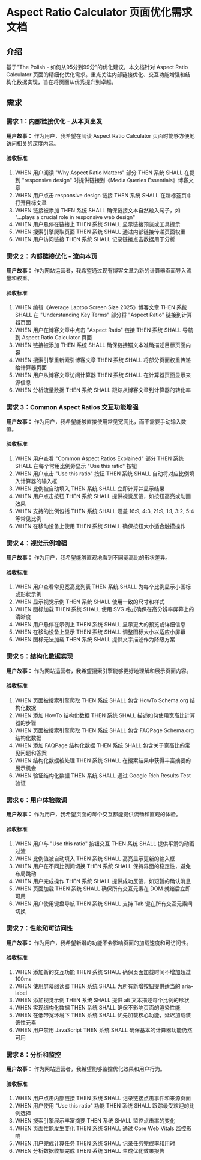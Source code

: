 # Aspect Ratio Calculator 页面优化需求文档

## 介绍

基于"The Polish - 如何从95分到99分"的优化建议，本文档针对 Aspect Ratio Calculator 页面的精细化优化需求。重点关注内部链接优化、交互功能增强和结构化数据实现，旨在将页面从优秀提升到卓越。

## 需求

### 需求 1：内部链接优化 - 从本页出发

**用户故事：** 作为用户，我希望在阅读 Aspect Ratio Calculator 页面时能够方便地访问相关的深度内容。

#### 验收标准

1. WHEN 用户阅读 "Why Aspect Ratio Matters" 部分 THEN 系统 SHALL 在提到 "responsive design" 时提供链接到《Media Queries Essentials》博客文章
2. WHEN 用户点击 responsive design 链接 THEN 系统 SHALL 在新标签页中打开目标文章
3. WHEN 链接被添加 THEN 系统 SHALL 确保链接文本自然融入句子，如 "...plays a crucial role in responsive web design"
4. WHEN 用户悬停在链接上 THEN 系统 SHALL 显示链接预览或工具提示
5. WHEN 搜索引擎爬取页面 THEN 系统 SHALL 通过内部链接传递页面权重
6. WHEN 用户访问链接 THEN 系统 SHALL 记录链接点击数据用于分析

### 需求 2：内部链接优化 - 流向本页

**用户故事：** 作为网站运营者，我希望通过现有博客文章为新的计算器页面导入流量和权重。

#### 验收标准

1. WHEN 编辑《Average Laptop Screen Size 2025》博客文章 THEN 系统 SHALL 在 "Understanding Key Terms" 部分将 "Aspect Ratio" 链接到计算器页面
2. WHEN 用户在博客文章中点击 "Aspect Ratio" 链接 THEN 系统 SHALL 导航到 Aspect Ratio Calculator 页面
3. WHEN 链接被添加 THEN 系统 SHALL 确保链接锚文本准确描述目标页面内容
4. WHEN 搜索引擎重新索引博客文章 THEN 系统 SHALL 将部分页面权重传递给计算器页面
5. WHEN 用户从博客文章访问计算器 THEN 系统 SHALL 在计算器页面显示来源信息
6. WHEN 分析流量数据 THEN 系统 SHALL 跟踪从博客文章到计算器的转化率

### 需求 3：Common Aspect Ratios 交互功能增强

**用户故事：** 作为用户，我希望能够直接使用常见宽高比，而不需要手动输入数值。

#### 验收标准

1. WHEN 用户查看 "Common Aspect Ratios Explained" 部分 THEN 系统 SHALL 在每个常用比例旁显示 "Use this ratio" 按钮
2. WHEN 用户点击 "Use this ratio" 按钮 THEN 系统 SHALL 自动将对应比例填入计算器的输入框
3. WHEN 比例被自动填入 THEN 系统 SHALL 立即计算并显示结果
4. WHEN 用户点击按钮 THEN 系统 SHALL 提供视觉反馈，如按钮高亮或动画效果
5. WHEN 支持的比例包括 THEN 系统 SHALL 涵盖 16:9, 4:3, 21:9, 1:1, 3:2, 5:4 等常见比例
6. WHEN 在移动设备上使用 THEN 系统 SHALL 确保按钮大小适合触摸操作

### 需求 4：视觉示例增强

**用户故事：** 作为用户，我希望能够直观地看到不同宽高比的形状差异。

#### 验收标准

1. WHEN 用户查看常见宽高比列表 THEN 系统 SHALL 为每个比例显示小图标或形状示例
2. WHEN 显示视觉示例 THEN 系统 SHALL 使用一致的尺寸和样式
3. WHEN 图标加载 THEN 系统 SHALL 使用 SVG 格式确保在高分辨率屏幕上的清晰度
4. WHEN 用户悬停在示例上 THEN 系统 SHALL 显示更大的预览或详细信息
5. WHEN 在移动设备上显示 THEN 系统 SHALL 调整图标大小以适应小屏幕
6. WHEN 图标无法加载 THEN 系统 SHALL 提供文字描述作为降级方案

### 需求 5：结构化数据实现

**用户故事：** 作为网站运营者，我希望搜索引擎能够更好地理解和展示页面内容。

#### 验收标准

1. WHEN 页面被搜索引擎爬取 THEN 系统 SHALL 包含 HowTo Schema.org 结构化数据
2. WHEN 添加 HowTo 结构化数据 THEN 系统 SHALL 描述如何使用宽高比计算器的步骤
3. WHEN 页面被搜索引擎爬取 THEN 系统 SHALL 包含 FAQPage Schema.org 结构化数据
4. WHEN 添加 FAQPage 结构化数据 THEN 系统 SHALL 包含关于宽高比的常见问题和答案
5. WHEN 结构化数据被处理 THEN 系统 SHALL 在搜索结果中获得丰富摘要的展示机会
6. WHEN 验证结构化数据 THEN 系统 SHALL 通过 Google Rich Results Test 验证

### 需求 6：用户体验微调

**用户故事：** 作为用户，我希望页面的每个交互都能提供流畅和直观的体验。

#### 验收标准

1. WHEN 用户与 "Use this ratio" 按钮交互 THEN 系统 SHALL 提供平滑的动画过渡
2. WHEN 比例值被自动填入 THEN 系统 SHALL 高亮显示更新的输入框
3. WHEN 用户在不同比例间切换 THEN 系统 SHALL 保持界面的稳定性，避免布局跳动
4. WHEN 用户完成操作 THEN 系统 SHALL 提供成功反馈，如短暂的确认消息
5. WHEN 页面加载 THEN 系统 SHALL 确保所有交互元素在 DOM 就绪后立即可用
6. WHEN 用户使用键盘导航 THEN 系统 SHALL 支持 Tab 键在所有交互元素间切换

### 需求 7：性能和可访问性

**用户故事：** 作为用户，我希望新增的功能不会影响页面的加载速度和可访问性。

#### 验收标准

1. WHEN 添加新的交互功能 THEN 系统 SHALL 确保页面加载时间不增加超过100ms
2. WHEN 使用屏幕阅读器 THEN 系统 SHALL 为所有新增按钮提供适当的 aria-label
3. WHEN 添加视觉示例 THEN 系统 SHALL 提供 alt 文本描述每个比例的形状
4. WHEN 实现结构化数据 THEN 系统 SHALL 确保不影响页面的渲染性能
5. WHEN 在低带宽环境下 THEN 系统 SHALL 优先加载核心功能，延迟加载装饰性元素
6. WHEN 用户禁用 JavaScript THEN 系统 SHALL 确保基本的计算器功能仍然可用

### 需求 8：分析和监控

**用户故事：** 作为网站运营者，我希望能够监控优化效果和用户行为。

#### 验收标准

1. WHEN 用户点击内部链接 THEN 系统 SHALL 记录链接点击事件和来源页面
2. WHEN 用户使用 "Use this ratio" 功能 THEN 系统 SHALL 跟踪最受欢迎的比例选择
3. WHEN 搜索引擎展示丰富摘要 THEN 系统 SHALL 监控点击率的变化
4. WHEN 页面性能发生变化 THEN 系统 SHALL 通过 Core Web Vitals 监控影响
5. WHEN 用户完成计算任务 THEN 系统 SHALL 记录任务完成率和用时
6. WHEN 分析数据收集完成 THEN 系统 SHALL 生成优化效果报告